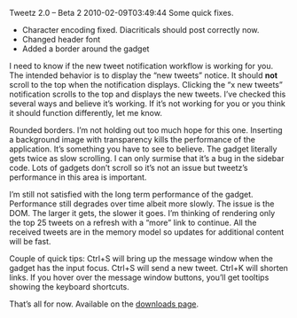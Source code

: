Tweetz 2.0 – Beta 2
2010-02-09T03:49:44
Some quick fixes.

  * Character encoding fixed. Diacriticals should post correctly now. 
  * Changed header font 
  * Added a border around the gadget 

I need to know if the new tweet notification workflow is working for you. The intended behavior is to display the “new tweets” notice. It should **not** scroll to the top when the notification displays. Clicking the “x new tweets” notification scrolls to the top and displays the new tweets. I’ve checked this several ways and believe it’s working. If it’s not working for you or you think it should function differently, let me know.

Rounded borders. I’m not holding out too much hope for this one. Inserting a background image with transparency kills the performance of the application. It’s something you have to see to believe. The gadget literally gets twice as slow scrolling. I can only surmise that it’s a bug in the sidebar code. Lots of gadgets don’t scroll so it’s not an issue but tweetz’s performance in this area is important.

I’m still not satisfied with the long term performance of the gadget. Performance still degrades over time albeit more slowly. The issue is the DOM. The larger it gets, the slower it goes. I’m thinking of rendering only the top 25 tweets on a refresh with a “more” link to continue. All the received tweets are in the memory model so updates for additional content will be fast.

Couple of quick tips: Ctrl+S will bring up the message window when the gadget has the input focus. Ctrl+S will send a new tweet. Ctrl+K will shorten links. If you hover over the message window buttons, you’ll get tooltips showing the keyboard shortcuts.

That’s all for now. Available on the [downloads page](http://mike-ward.net/downloads).

